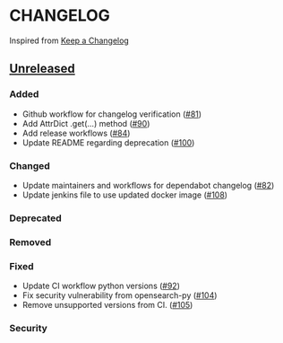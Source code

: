 # CHANGELOG
Inspired from [Keep a Changelog](https://keepachangelog.com/en/1.0.0/)

## [Unreleased]
### Added
- Github workflow for changelog verification ([#81](https://github.com/opensearch-project/opensearch-dsl-py/pull/81))
- Add AttrDict .get(...) method ([#90](https://github.com/opensearch-project/opensearch-dsl-py/pull/90))
- Add release workflows ([#84](https://github.com/opensearch-project/opensearch-dsl-py/pull/84))
- Update README regarding deprecation ([#100](https://github.com/opensearch-project/opensearch-dsl-py/pull/100))

### Changed
- Update maintainers and workflows for dependabot changelog ([#82](https://github.com/opensearch-project/opensearch-dsl-py/pull/82))
-  Update jenkins file to use updated docker image ([#108](https://github.com/opensearch-project/opensearch-dsl-py/pull/108)) 

### Deprecated

### Removed

### Fixed
- Update CI workflow python versions ([#92](https://github.com/opensearch-project/opensearch-dsl-py/pull/92))
- Fix security vulnerability from opensearch-py ([#104](https://github.com/opensearch-project/opensearch-dsl-py/pull/104))
- Remove unsupported versions from CI. ([#105](https://github.com/opensearch-project/opensearch-dsl-py/pull/105))

### Security


[Unreleased]: https://github.com/opensearch-project/opensearch-dsl-py/compare/2.0...HEAD